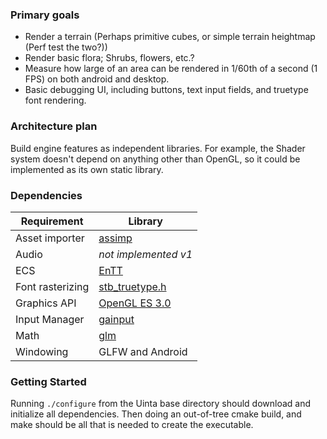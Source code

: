 ### Primary goals

- Render a terrain (Perhaps primitive cubes, or simple terrain heightmap (Perf test the two?))
- Render basic flora; Shrubs, flowers, etc.?
- Measure how large of an area can be rendered in 1/60th of a second (1 FPS) on both android and desktop.
- Basic debugging UI, including buttons, text input fields, and truetype font rendering.

### Architecture plan

Build engine features as independent libraries. For example, the Shader system doesn't depend on anything other than OpenGL, so it
could be implemented as its own static library.

### Dependencies

Requirement | Library
----- | -----
Asset importer | [assimp](https://github.com/assimp/assimp)
Audio | *not implemented v1*
ECS | [EnTT](https://github.com/skypjack/entt)
Font rasterizing | [stb_truetype.h](https://github.com/nothings/stb/blob/master/stb_truetype.h)
Graphics API | [OpenGL ES 3.0](https://www.khronos.org/registry/OpenGL-Refpages/es3/)
Input Manager | [gainput](https://gainput.johanneskuhlmann.de/)
Math | [glm](https://github.com/g-truc/glm)
Windowing | GLFW and Android

### Getting Started
Running `./configure` from the Uinta base directory should download and initialize all dependencies. Then doing an
out-of-tree cmake build, and make should be all that is needed to create the executable.
